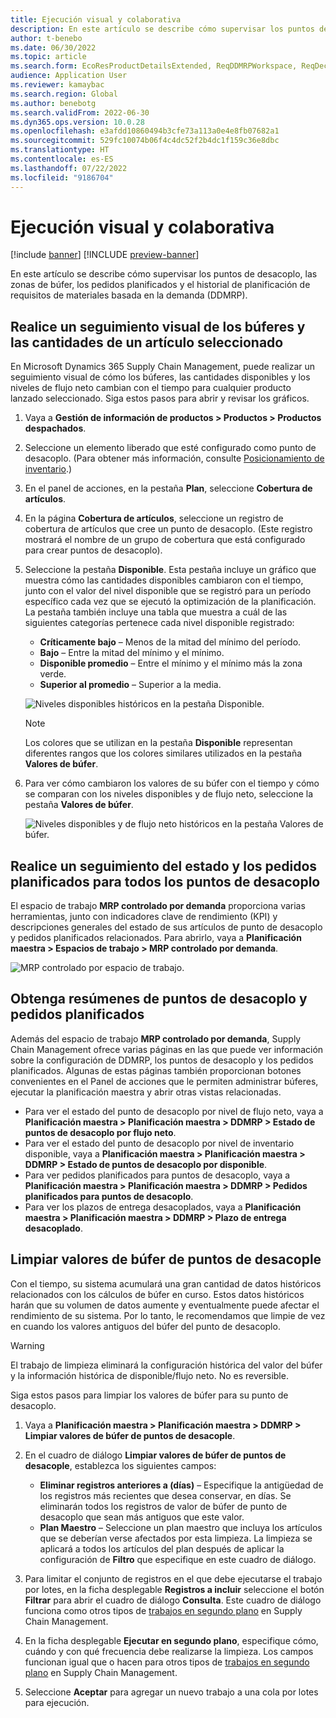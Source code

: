 ```yaml
---
title: Ejecución visual y colaborativa
description: En este artículo se describe cómo supervisar los puntos de desacoplo, las zonas de búfer, los pedidos planificados y el historial de planificación de requisitos de materiales basada en la demanda (DDMRP).
author: t-benebo
ms.date: 06/30/2022
ms.topic: article
ms.search.form: EcoResProductDetailsExtended, ReqDDMRPWorkspace, ReqDecouplingPointsStatusByNetFlow, ReqDecouplingPointStatusByOnHand, ReqPlannedOrderForm, ReqItemDecoupledLeadTime
audience: Application User
ms.reviewer: kamaybac
ms.search.region: Global
ms.author: benebotg
ms.search.validFrom: 2022-06-30
ms.dyn365.ops.version: 10.0.28
ms.openlocfilehash: e3afdd10860494b3cfe73a113a0e4e8fb07682a1
ms.sourcegitcommit: 529fc10074b06f4c4dc52f2b4dc1f159c36e8dbc
ms.translationtype: HT
ms.contentlocale: es-ES
ms.lasthandoff: 07/22/2022
ms.locfileid: "9186704"
---
```

# <a name="visual-and-collaborative-execution"></a>Ejecución visual y colaborativa

[!include [banner](../../includes/banner.md)]
[!INCLUDE [preview-banner](../../includes/preview-banner.md)]

En este artículo se describe cómo supervisar los puntos de desacoplo, las zonas de búfer, los pedidos planificados y el historial de planificación de requisitos de materiales basada en la demanda (DDMRP).

## <a name="visually-track-buffers-and-quantities-for-a-selected-item"></a>Realice un seguimiento visual de los búferes y las cantidades de un artículo seleccionado

En Microsoft Dynamics 365 Supply Chain Management, puede realizar un seguimiento visual de cómo los búferes, las cantidades disponibles y los niveles de flujo neto cambian con el tiempo para cualquier producto lanzado seleccionado. Siga estos pasos para abrir y revisar los gráficos.

1. Vaya a **Gestión de información de productos \> Productos \> Productos despachados**.
1. Seleccione un elemento liberado que esté configurado como punto de desacoplo. (Para obtener más información, consulte [Posicionamiento de inventario](ddmrp-inventory-positioning.md).)
1. En el panel de acciones, en la pestaña **Plan**, seleccione **Cobertura de artículos**.
1. En la página **Cobertura de artículos**, seleccione un registro de cobertura de artículos que cree un punto de desacoplo. (Este registro mostrará el nombre de un grupo de cobertura que está configurado para crear puntos de desacoplo).
1. Seleccione la pestaña **Disponible**. Esta pestaña incluye un gráfico que muestra cómo las cantidades disponibles cambiaron con el tiempo, junto con el valor del nivel disponible que se registró para un período específico cada vez que se ejecutó la optimización de la planificación. La pestaña también incluye una tabla que muestra a cuál de las siguientes categorías pertenece cada nivel disponible registrado:

    - **Críticamente bajo** – Menos de la mitad del mínimo del período.
    - **Bajo** – Entre la mitad del mínimo y el mínimo.
    - **Disponible promedio** – Entre el mínimo y el mínimo más la zona verde.
    - **Superior al promedio** – Superior a la media.

    ![Niveles disponibles históricos en la pestaña Disponible.](media/ddmrp-on-hand-graph.png "Niveles disponibles históricos en la pestaña Disponible")

    > [!NOTE]
    > Los colores que se utilizan en la pestaña **Disponible** representan diferentes rangos que los colores similares utilizados en la pestaña **Valores de búfer**.

1. Para ver cómo cambiaron los valores de su búfer con el tiempo y cómo se comparan con los niveles disponibles y de flujo neto, seleccione la pestaña **Valores de búfer**.

    ![Niveles disponibles y de flujo neto históricos en la pestaña Valores de búfer.](media/ddmrp-buffer-values-graph.png "Niveles disponibles y de flujo neto históricos en la pestaña Valores de búfer")

## <a name="track-the-status-and-planned-orders-for-all-decoupling-points"></a>Realice un seguimiento del estado y los pedidos planificados para todos los puntos de desacoplo

El espacio de trabajo **MRP controlado por demanda** proporciona varias herramientas, junto con indicadores clave de rendimiento (KPI) y descripciones generales del estado de sus artículos de punto de desacoplo y pedidos planificados relacionados. Para abrirlo, vaya a **Planificación maestra \> Espacios de trabajo \> MRP controlado por demanda**.

![MRP controlado por espacio de trabajo.](media/ddmrp-workspace.png "MRP controlado por espacio de trabajo")

## <a name="get-overviews-of-decoupling-points-and-planned-orders"></a>Obtenga resúmenes de puntos de desacoplo y pedidos planificados

Además del espacio de trabajo **MRP controlado por demanda**, Supply Chain Management ofrece varias páginas en las que puede ver información sobre la configuración de DDMRP, los puntos de desacoplo y los pedidos planificados. Algunas de estas páginas también proporcionan botones convenientes en el Panel de acciones que le permiten administrar búferes, ejecutar la planificación maestra y abrir otras vistas relacionadas.

- Para ver el estado del punto de desacoplo por nivel de flujo neto, vaya a **Planificación maestra \> Planificación maestra \> DDMRP \> Estado de puntos de desacoplo por flujo neto**.
- Para ver el estado del punto de desacoplo por nivel de inventario disponible, vaya a **Planificación maestra \> Planificación maestra \> DDMRP \> Estado de puntos de desacoplo por disponible**.
- Para ver pedidos planificados para puntos de desacoplo, vaya a **Planificación maestra \> Planificación maestra \> DDMRP \> Pedidos planificados para puntos de desacoplo**.
- Para ver los plazos de entrega desacoplados, vaya a **Planificación maestra \> Planificación maestra \> DDMRP \> Plazo de entrega desacoplado**.

## <a name="clean-up-decoupling-point-buffer-values"></a>Limpiar valores de búfer de puntos de desacople

Con el tiempo, su sistema acumulará una gran cantidad de datos históricos relacionados con los cálculos de búfer en curso. Estos datos históricos harán que su volumen de datos aumente y eventualmente puede afectar el rendimiento de su sistema. Por lo tanto, le recomendamos que limpie de vez en cuando los valores antiguos del búfer del punto de desacoplo.

> [!WARNING]
> El trabajo de limpieza eliminará la configuración histórica del valor del búfer y la información histórica de disponible/flujo neto. No es reversible.

Siga estos pasos para limpiar los valores de búfer para su punto de desacoplo.

1. Vaya a **Planificación maestra \> Planificación maestra \> DDMRP \> Limpiar valores de búfer de puntos de desacople**.
1. En el cuadro de diálogo **Limpiar valores de búfer de puntos de desacople**, establezca los siguientes campos:

    - **Eliminar registros anteriores a (días)** – Especifique la antigüedad de los registros más recientes que desea conservar, en días. Se eliminarán todos los registros de valor de búfer de punto de desacoplo que sean más antiguos que este valor.
    - **Plan Maestro** – Seleccione un plan maestro que incluya los artículos que se deberían verse afectados por esta limpieza. La limpieza se aplicará a todos los artículos del plan después de aplicar la configuración de **Filtro** que especifique en este cuadro de diálogo.

1. Para limitar el conjunto de registros en el que debe ejecutarse el trabajo por lotes, en la ficha desplegable **Registros a incluir** seleccione el botón **Filtrar** para abrir el cuadro de diálogo **Consulta**. Este cuadro de diálogo funciona como otros tipos de [trabajos en segundo plano](../../../fin-ops-core/dev-itpro/sysadmin/batch-processing-overview.md) en Supply Chain Management.
1. En la ficha desplegable **Ejecutar en segundo plano**, especifique cómo, cuándo y con qué frecuencia debe realizarse la limpieza. Los campos funcionan igual que o hacen para otros tipos de [trabajos en segundo plano](../../../fin-ops-core/dev-itpro/sysadmin/batch-processing-overview.md) en Supply Chain Management.
1. Seleccione **Aceptar** para agregar un nuevo trabajo a una cola por lotes para ejecución.
